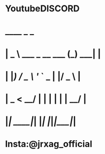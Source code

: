 # YoutubeDISCORD
#      ____                _      _ 
#     |  _ \ ___ _ __ ___ (_) ___| |
#     | |_) / _ \ '_ ` _ \| |/ _ \ |
#     |  _ <  __/ | | | | | |  __/ |
#     |_| \_\___|_| |_| |_|_|\___|_|                              
#          Insta:@jrxag_official   

